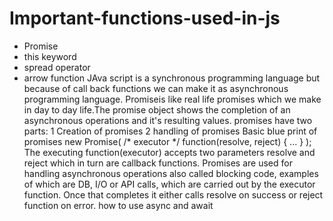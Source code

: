 # Important-functions-used-in-js
- Promise
- this keyword
- spread operator
- arrow function
JAva script is a synchronous programming language but because of call back functions we can make it as asynchronous programming language.
Promiseis like real life promises which we make in day to day life.The promise object shows the completion of an asynchronous operations and it's resulting values.
promises have two parts:
1 Creation of promises
2 handling of promises
Basic blue print of promises
new Promise( /* executor */ function(resolve, reject) { ... } );
The executing function(executor) accepts two parameters resolve and reject which in turn are callback functions. Promises are used for handling asynchronous operations also called blocking code, examples of which are DB, I/O or API calls, which are carried out by the executor function. Once that completes it either calls resolve on success or reject function on error.
how to use async and await
